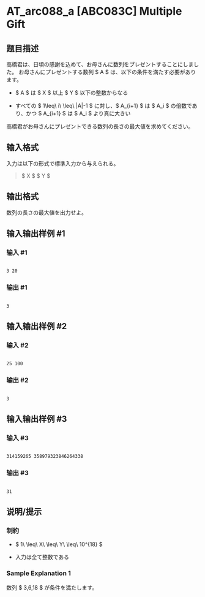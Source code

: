 # AT_arc088_a [ABC083C] Multiple Gift

## 题目描述

[problemUrl]: https://atcoder.jp/contests/abc083/tasks/arc088_a

高橋君は、日頃の感謝を込めて、お母さんに数列をプレゼントすることにしました。 お母さんにプレゼントする数列 $ A $ は、以下の条件を満たす必要があります。

- $ A $ は $ X $ 以上 $ Y $ 以下の整数からなる
- すべての $ 1\leq\ i\ \leq\ |A|-1 $ に対し、$ A_{i+1} $ は $ A_i $ の倍数であり、かつ $ A_{i+1} $ は $ A_i $ より真に大きい

高橋君がお母さんにプレゼントできる数列の長さの最大値を求めてください。

## 输入格式

入力は以下の形式で標準入力から与えられる。

> $ X $ $ Y $

## 输出格式

数列の長さの最大値を出力せよ。

## 输入输出样例 #1

### 输入 #1

```
3 20
```

### 输出 #1

```
3
```

## 输入输出样例 #2

### 输入 #2

```
25 100
```

### 输出 #2

```
3
```

## 输入输出样例 #3

### 输入 #3

```
314159265 358979323846264338
```

### 输出 #3

```
31
```

## 说明/提示

### 制約

- $ 1\ \leq\ X\ \leq\ Y\ \leq\ 10^{18} $
- 入力は全て整数である

### Sample Explanation 1

数列 $ 3,6,18 $ が条件を満たします。